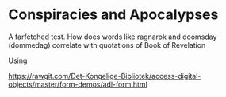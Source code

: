 # Conspiracies and Apocalypses

A farfetched test. How does words like ragnarok and doomsday
(dommedag) correlate with quotations of Book of Revelation


Using

https://rawgit.com/Det-Kongelige-Bibliotek/access-digital-objects/master/form-demos/adl-form.html